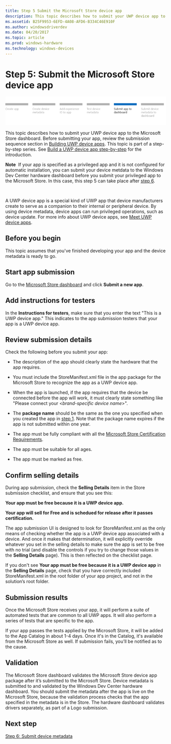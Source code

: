 ```yaml
---
title: Step 5 Submit the Microsoft Store device app
description: This topic describes how to submit your UWP device app to the Microsoft Store dashboard.
ms.assetid: B25F9953-6EFD-4A08-AFD6-B334C46E910F
ms.author: windowsdriverdev
ms.date: 04/20/2017
ms.topic: article
ms.prod: windows-hardware
ms.technology: windows-devices
---
```


# Step 5: Submit the Microsoft Store device app


![device app workflow, step 5](images/5-device-app-workflow.png)

This topic describes how to submit your UWP device app to the Microsoft Store dashboard. Before submitting your app, review the submission sequence section in [Building UWP device apps](the-workflow.md). This topic is part of a step-by-step series. See [Build a UWP device app step-by-step](build-a-uwp-device-app-step-by-step.md) for the introduction.

**Note**  If your app is specified as a privileged app and it is not configured for automatic installation, you can submit your device metdata to the Windows Dev Center hardware dashboard before you submit your privileged app to the Microsoft Store. In this case, this step 5 can take place after [step 6](step-6--submit-device-metadata.md).

 

A UWP device app is a special kind of UWP app that device manufacturers create to serve as a companion to their internal or peripheral device. By using device metadata, device apps can run privileged operations, such as device update. For more info about UWP device apps, see [Meet UWP device apps](meet-uwp-device-apps.md).

## <span id="Before_you_begin"></span><span id="before_you_begin"></span><span id="BEFORE_YOU_BEGIN"></span>Before you begin


This topic assumes that you've finished developing your app and the device metadata is ready to go.

## <span id="Start_app_submission"></span><span id="start_app_submission"></span><span id="START_APP_SUBMISSION"></span>Start app submission


Go to the [Microsoft Store dashboard](http://go.microsoft.com/fwlink/p/?LinkId=273050) and click **Submit a new app**.

## <span id="Add_instructions_for_testers"></span><span id="add_instructions_for_testers"></span><span id="ADD_INSTRUCTIONS_FOR_TESTERS"></span>Add instructions for testers


In the **Instructions for testers**, make sure that you enter the text "This is a UWP device app." This indicates to the app submission testers that your app is a UWP device app.

## <span id="Review_submission_details"></span><span id="review_submission_details"></span><span id="REVIEW_SUBMISSION_DETAILS"></span>Review submission details


Check the following before you submit your app:

-   The description of the app should clearly state the hardware that the app requires.

-   You must include the StoreManifest.xml file in the app package for the Microsoft Store to recognize the app as a UWP device app.

-   When the app is launched, if the app requires that the device be connected before the app will work, it must clearly state something like "Please connect your &lt;*brand-specific device name*&gt;".

-   The **package name** should be the same as the one you specified when you created the app in [step 1](step-1--create-a-uwp-device-app.md). Note that the package name expires if the app is not submitted within one year.

-   The app must be fully compliant with all the [Microsoft Store Certification Requirements](http://go.microsoft.com/fwlink/p/?LinkId=273052).

-   The app must be suitable for all ages.

-   The app must be marked as free.

## <span id="Confirm_selling_details"></span><span id="confirm_selling_details"></span><span id="CONFIRM_SELLING_DETAILS"></span>Confirm selling details


During app submission, check the **Selling Details** item in the Store submission checklist, and ensure that you see this:

**Your app must be free because it is a UWP device app.**

**Your app will sell for Free and is schedued for release after it passes certification.**

The app submission UI is designed to look for StoreManifest.xml as the only means of checking whether the app is a UWP device app associated with a device. And once it makes that determination, it will explicitly override whatever you set in the selling details to make sure the app is set to be free with no trial (and disable the controls if you try to change those values in the **Selling Details** page). This is then reflected on the checklist page.

If you don't see **Your app must be free because it is a UWP device app** in the **Selling Details** page, check that you have correctly included StoreManifest.xml in the root folder of your app project, and not in the solution’s root folder.

## <span id="Submission_results"></span><span id="submission_results"></span><span id="SUBMISSION_RESULTS"></span>Submission results


Once the Microsoft Store receives your app, it will perform a suite of automated tests that are common to all UWP apps. It will also perform a series of tests that are specific to the app.

If your app passes the tests applied by the Microsoft Store, it will be added to the App Catalog in about 1-4 days. Once it's in the Catalog, it's available from the Microsoft Store as well. If submission fails, you’ll be notified as to the cause.

## <span id="Validation"></span><span id="validation"></span><span id="VALIDATION"></span>Validation


The Microsoft Store dashboard validates the Microsoft Store device app package after it’s submitted to the Microsoft Store. Device metadata is submitted to and validated by the Windows Dev Center hardware dashboard. You should submit the metadata after the app is live on the Microsoft Store, because the validation process checks that the app specified in the metadata is in the Store. The hardware dashboard validates drivers separately, as part of a Logo submission.

## <span id="Next_step"></span><span id="next_step"></span><span id="NEXT_STEP"></span>Next step


[Step 6: Submit device metadata](step-6--submit-device-metadata.md)

 

 





